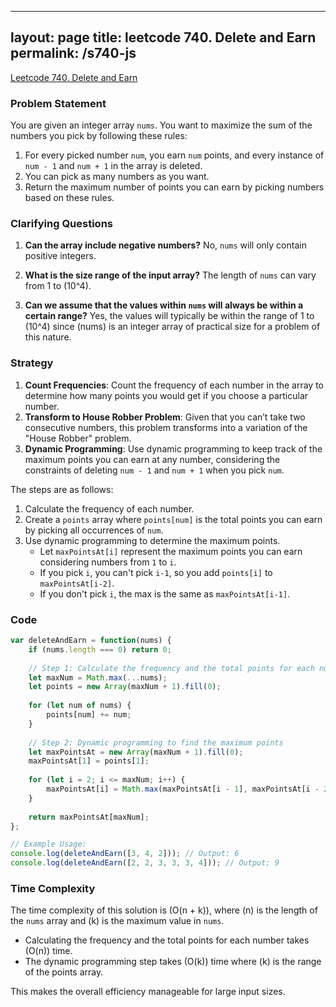 
---
layout: page
title: leetcode 740. Delete and Earn
permalink: /s740-js
---
[Leetcode 740. Delete and Earn](https://algoadvance.github.io/algoadvance/l740)
### Problem Statement
You are given an integer array `nums`. You want to maximize the sum of the numbers you pick by following these rules:
1. For every picked number `num`, you earn `num` points, and every instance of `num - 1` and `num + 1` in the array is deleted.
2. You can pick as many numbers as you want.
3. Return the maximum number of points you can earn by picking numbers based on these rules.

### Clarifying Questions
1. **Can the array include negative numbers?**
   No, `nums` will only contain positive integers.
   
2. **What is the size range of the input array?**
   The length of `nums` can vary from 1 to \(10^4\).

3. **Can we assume that the values within `nums` will always be within a certain range?**
   Yes, the values will typically be within the range of 1 to \(10^4\) since \(nums\) is an integer array of practical size for a problem of this nature.

### Strategy
1. **Count Frequencies**: Count the frequency of each number in the array to determine how many points you would get if you choose a particular number.
2. **Transform to House Robber Problem**: Given that you can’t take two consecutive numbers, this problem transforms into a variation of the "House Robber" problem.
3. **Dynamic Programming**: Use dynamic programming to keep track of the maximum points you can earn at any number, considering the constraints of deleting `num - 1` and `num + 1` when you pick `num`.

The steps are as follows:
1. Calculate the frequency of each number.
2. Create a `points` array where `points[num]` is the total points you can earn by picking all occurrences of `num`.
3. Use dynamic programming to determine the maximum points.
   - Let `maxPointsAt[i]` represent the maximum points you can earn considering numbers from `1` to `i`.
   - If you pick `i`, you can't pick `i-1`, so you add `points[i]` to `maxPointsAt[i-2]`.
   - If you don't pick `i`, the max is the same as `maxPointsAt[i-1]`.

### Code
```javascript
var deleteAndEarn = function(nums) {
    if (nums.length === 0) return 0;
    
    // Step 1: Calculate the frequency and the total points for each number
    let maxNum = Math.max(...nums);
    let points = new Array(maxNum + 1).fill(0);
    
    for (let num of nums) {
        points[num] += num;
    }
    
    // Step 2: Dynamic programming to find the maximum points
    let maxPointsAt = new Array(maxNum + 1).fill(0);
    maxPointsAt[1] = points[1];
    
    for (let i = 2; i <= maxNum; i++) {
        maxPointsAt[i] = Math.max(maxPointsAt[i - 1], maxPointsAt[i - 2] + points[i]);
    }
    
    return maxPointsAt[maxNum];
};

// Example Usage:
console.log(deleteAndEarn([3, 4, 2])); // Output: 6
console.log(deleteAndEarn([2, 2, 3, 3, 3, 4])); // Output: 9
```

### Time Complexity
The time complexity of this solution is \(O(n + k)\), where \(n\) is the length of the `nums` array and \(k\) is the maximum value in `nums`. 
- Calculating the frequency and the total points for each number takes \(O(n)\) time.
- The dynamic programming step takes \(O(k)\) time where \(k\) is the range of the points array. 

This makes the overall efficiency manageable for large input sizes.